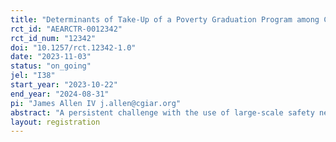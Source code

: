 ```yaml
---
title: "Determinants of Take-Up of a Poverty Graduation Program among Cash Transfer Recipients"
rct_id: "AEARCTR-0012342"
rct_id_num: "12342"
doi: "10.1257/rct.12342-1.0"
date: "2023-11-03"
status: "on_going"
jel: "I38"
start_year: "2023-10-22"
end_year: "2024-08-31"
pi: "James Allen IV j.allen@cgiar.org"
abstract: "A persistent challenge with the use of large-scale safety net programs in low- and middle-income countries (LMICs) is that the programs have limited turnover and are thus very expensive to operate. Graduation models programs are designed to address this problem through a big push approach, providing large asset transfers, financial inclusion and skills training to promote greater success against poverty reduction. With this in mind, the Government of Egypt has designed a graduation model program, called Forsa, to directly provide a mechanism to support graduation from its national safety net program; however, voluntary take-up of Forsa is limited. In this study, we seek to test the effect of targeted messages on interest in and take-up of Forsa as an alternative to the existing cash transfer program, by randomizing video messages into the end of a household survey in communities where Forsa is available."
layout: registration
---
```


